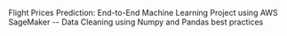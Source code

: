 Flight Prices Prediction: End-to-End Machine Learning Project using AWS SageMaker
    -- Data Cleaning using Numpy and Pandas best practices